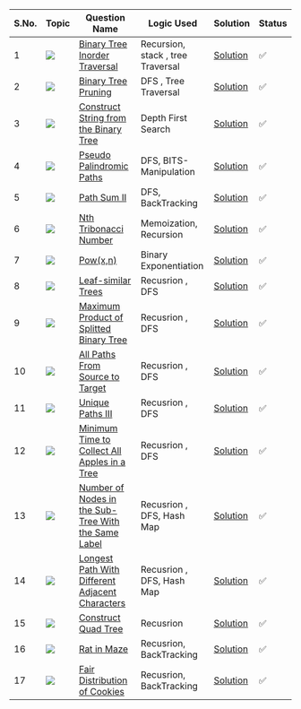 S.No. | Topic | Question Name | Logic Used | Solution | Status |
------|---------------|------------|-------|------|------|
1 | ![](https://img.shields.io/badge/Recursion-f0772b?style=for-the-badge&logo=array&logoColor=black) | [Binary Tree Inorder Traversal](https://leetcode.com/problems/binary-tree-inorder-traversal/) | Recursion, stack , tree Traversal | [Solution](https://github.com/himanshugupta09/LEETCODE_SOLUTIONS/blob/main/Recursion/BTrree%20inorder%20traversal%20with%20recursion.cpp) | ✅ |
2 | ![](https://img.shields.io/badge/Recursion-f0772b?style=for-the-badge&logo=array&logoColor=black) | [Binary Tree Pruning](https://leetcode.com/problems/binary-tree-pruning/) | DFS , Tree Traversal | [Solution](https://github.com/himanshugupta09/LEETCODE_SOLUTIONS/blob/main/Recursion/Binary_Tree_Pruning.cpp) | ✅ |
3 | ![](https://img.shields.io/badge/Recursion-f0772b?style=for-the-badge&logo=array&logoColor=black) | [Construct String from the Binary Tree](https://leetcode.com/problems/construct-string-from-binary-tree/) | Depth First Search | [Solution](https://github.com/himanshugupta09/LEETCODE_SOLUTIONS/blob/main/Recursion/Construct%20a%20String%20from%20the%20Binary%20Tree.cpp) | ✅ |
4 | ![](https://img.shields.io/badge/Recursion-f0772b?style=for-the-badge&logo=array&logoColor=black) | [Pseudo Palindromic Paths](https://leetcode.com/problems/pseudo-palindromic-paths-in-binary-tree/) |DFS, BITS-Manipulation | [Solution](https://github.com/himanshugupta09/LEETCODE_SOLUTIONS/blob/main/Recursion/Pseudo-Palindromic%20Paths%20in%20a%20Binary%20Tree.cpp) | ✅ |
5 | ![](https://img.shields.io/badge/Recursion-f0772b?style=for-the-badge&logo=array&logoColor=black) | [Path Sum II](https://leetcode.com/problems/path-sum-ii/) |DFS, BackTracking| [Solution](https://github.com/himanshugupta09/LEETCODE_SOLUTIONS/blob/main/Recursion/path-sum-ii.cpp) | ✅ |
6 | ![](https://img.shields.io/badge/Recursion-f0772b?style=for-the-badge&logo=array&logoColor=black) | [Nth Tribonacci Number](https://leetcode.com/problems/n-th-tribonacci-number/) |Memoization, Recursion| [Solution](https://github.com/himanshugupta09/LEETCODE_SOLUTIONS/blob/main/Recursion/nth-tribonacci-number.cpp) | ✅ |
7 | ![](https://img.shields.io/badge/Recursion-f0772b?style=for-the-badge&logo=array&logoColor=black) | [Pow(x,n)](https://leetcode.com/problems/powx-n/)| Binary Exponentiation| [Solution](https://github.com/himanshugupta09/LEETCODE_SOLUTIONS/blob/main/Recursion/powx-n.cpp) | ✅ |
8 | ![](https://img.shields.io/badge/Recursion-f0772b?style=for-the-badge&logo=array&logoColor=black) | [Leaf-similar Trees](https://leetcode.com/problems/leaf-similar-trees/)| Recusrion , DFS| [Solution](https://github.com/himanshugupta09/LEETCODE_SOLUTIONS/blob/main/Recursion/leaf-similar-trees.cpp) | ✅ |
9 | ![](https://img.shields.io/badge/Recursion-f0772b?style=for-the-badge&logo=array&logoColor=black) | [ Maximum Product of Splitted Binary Tree](https://leetcode.com/problems/maximum-product-of-splitted-binary-tree/description/)| Recusrion , DFS| [Solution](https://github.com/himanshugupta09/LEETCODE_SOLUTIONS/blob/main/Recursion/maximum-product-of-splitted-binary-tree.cpp) | ✅ |
10 | ![](https://img.shields.io/badge/Graph-f0772b?style=for-the-badge&logo=array&logoColor=black) | [ All Paths From Source to Target](https://leetcode.com/problems/all-paths-from-source-to-target/description/)| Recusrion , DFS| [Solution](https://github.com/himanshugupta09/LEETCODE_SOLUTIONS/blob/main/Recursion/all-paths-from-source-to-target.cpp) | ✅ |
11 | ![](https://img.shields.io/badge/Graph-f0772b?style=for-the-badge&logo=array&logoColor=black) | [ Unique Paths III](https://leetcode.com/problems/unique-paths-iii/description/)| Recusrion , DFS| [Solution](https://github.com/himanshugupta09/LEETCODE_SOLUTIONS/blob/main/Recursion/unique-paths-iii.cpp) | ✅ |
12 | ![](https://img.shields.io/badge/Recursion-f0772b?style=for-the-badge&logo=array&logoColor=black) | [Minimum Time to Collect All Apples in a Tree](https://leetcode.com/problems/minimum-time-to-collect-all-apples-in-a-tree/description/)| Recusrion , DFS| [Solution](https://github.com/himanshugupta09/LEETCODE_SOLUTIONS/blob/main/Recursion/minimum-time-to-collect-all-apples-in-a-tree.cpp) | ✅ |
13 | ![](https://img.shields.io/badge/Recursion-f0772b?style=for-the-badge&logo=array&logoColor=black) | [Number of Nodes in the Sub-Tree With the Same Label](https://leetcode.com/problems/number-of-nodes-in-the-sub-tree-with-the-same-label/description/)| Recusrion , DFS, Hash Map| [Solution](https://github.com/himanshugupta09/LEETCODE_SOLUTIONS/blob/main/Recursion/number-of-nodes-in-the-sub-tree-with-the-same-label.cpp) | ✅ |
14 | ![](https://img.shields.io/badge/Recursion-f0772b?style=for-the-badge&logo=array&logoColor=black) | [ Longest Path With Different Adjacent Characters](https://leetcode.com/problems/longest-path-with-different-adjacent-characters/description/)| Recusrion , DFS, Hash Map| [Solution](https://github.com/himanshugupta09/LEETCODE_SOLUTIONS/blob/main/Recursion/longest-path-with-different-adjacent-characters.cpp) | ✅ |
15 | ![](https://img.shields.io/badge/Recursion-f0772b?style=for-the-badge&logo=array&logoColor=black) | [ Construct Quad Tree](https://leetcode.com/problems/construct-quad-tree/description/)| Recusrion| [Solution](https://github.com/himanshugupta09/LEETCODE_SOLUTIONS/blob/main/Recursion/construct-quad-tree.cpp) | ✅ |
16 | ![](https://img.shields.io/badge/Recursion-f0772b?style=for-the-badge&logo=array&logoColor=black) | [Rat in Maze](https://practice.geeksforgeeks.org/problems/rat-in-a-maze-problem/1)| Recusrion, BackTracking| [Solution](https://github.com/himanshugupta09/LEETCODE_SOLUTIONS/blob/main/Recursion/rat-in-maze.cpp) | ✅ |
17 | ![](https://img.shields.io/badge/Recursion-f0772b?style=for-the-badge&logo=array&logoColor=black) | [Fair Distribution of Cookies](https://leetcode.com/problems/fair-distribution-of-cookies/description/)| Recusrion, BackTracking| [Solution](https://github.com/himanshugupta09/LEETCODE_SOLUTIONS/blob/main/Recursion/fair-distribution-of-cookies.cpp) | ✅ |














